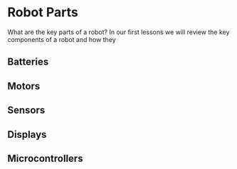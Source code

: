 # Robot Parts

What are the key parts of a robot?  In our first lessons
we will review the key components of a robot and how
they 

## Batteries

## Motors

## Sensors

## Displays

## Microcontrollers